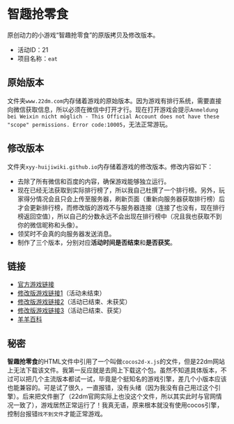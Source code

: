 # 智趣抢零食
原创动力的小游戏“智趣抢零食”的原版拷贝及修改版本。
- 活动ID：21
- 项目名称：`eat`

## 原始版本
文件夹`www.22dm.com`内存储着游戏的原始版本。因为游戏有排行系统，需要直接向微信获取信息，所以必须在微信中打开才行。现在打开游戏会提示`Anmeldung bei Weixin nicht möglich - This Official Account does not have these "scope" permissions. Error code:10005`，无法正常游玩。

## 修改版本
文件夹`xyy-huijiwiki.github.io`内存储着游戏的修改版本。修改内容如下：
- 去除了所有微信和百度的内容，确保游戏能够独立运行。
- 现在已经无法获取到实际排行榜了，所以我自己杜撰了一个排行榜。另外，玩家得分情况会且只会上传至服务器，刷新页面（重新向服务器获取排行榜）后才会更新排行榜，而修改版的游戏不与服务器连接（连接了也没有，现在排行榜返回空值），所以自己的分数永远不会出现在排行榜中（况且我也获取不到你的微信昵称和头像）。
- 领奖时不会真的向服务器发送消息。
- 制作了三个版本，分别对应**活动时间是否结束**和**是否获奖**。

## 链接
- [官方游戏链接](http://www.22dm.com/act/h5/eat)
- [修改版游戏链接1](https://xyy-huijiwiki.github.io/22dm-act/xyy-huijiwiki.github.io/act/h5/eat/index.html)（活动未结束）
- [修改版游戏链接2](https://xyy-huijiwiki.github.io/22dm-act/xyy-huijiwiki.github.io/act/h5/eat/index2.html)（活动已结束、未获奖）
- [修改版游戏链接3](https://xyy-huijiwiki.github.io/22dm-act/xyy-huijiwiki.github.io/act/h5/eat/index3.html)（活动已结束、获奖）
- [羊羊百科](https://xyy.huijiwiki.com/wiki/智趣抢零食)

## 秘密
**智趣抢零食**的HTML文件中引用了一个叫做`cocos2d-x.js`的文件，但是22dm网站上无法下载该文件。我第一反应就是去网上下载这个包。虽然不知道具体版本，不过可以把几个主流版本都试一试，毕竟是个挺知名的游戏引擎，差几个小版本应该也能兼容的。可是试了很久，一直报错，没有头绪（因为我没有自己用过这个引擎）。后来把文件删了（22dm官网实际上也没这个文件，所以其实此时与官网情况一致了），游戏居然正常运行了！我真无语，原来根本就没有使用cocos引擎，控制台报错`找不到文件`才能正常游戏。